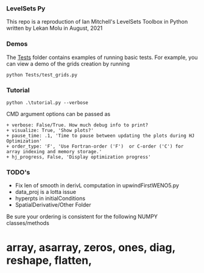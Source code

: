 ### LevelSets Py

This repo is a reproduction of Ian Mitchell's LevelSets Toolbox in Python written by Lekan Molu in August, 2021

### Demos

The [Tests](/Tests) folder contains examples of running basic tests. For example, you can view a demo of the grids creation by running

`python Tests/test_grids.py`

### Tutorial

```
python .\tutorial.py --verbose
```

CMD argument options can be passed as

```
+ verbose: False/True. How much debug info to print?
+ visualize: True, 'Show plots?'
+ pause_time: .1, 'Time to pause between updating the plots during HJ Optimization'
+ order_type: 'F', 'Use Fortran-order ('F')  or C-order ('C') for array indexing and memory storage.'
+ hj_progress, False, 'Display optimization progress'
```

### TODO's

+ Fix len of smooth in derivL computation in upwindFirstWENO5.py
+ data_proj is a lotta issue
+ hyperpts in initialConditions
+ SpatialDerivative/Other Folder


Be sure your ordering is consistent for the following NUMPY classes/methods
# array, asarray, zeros, ones, diag, reshape, flatten,

